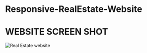 # Responsive-RealEstate-Website

# WEBSITE SCREEN SHOT

![Real Estate website](https://github.com/Mitalicops/Responsive-RealEstate-Website/assets/120451953/5e82dd09-85b4-4474-9248-00798457c45f)



